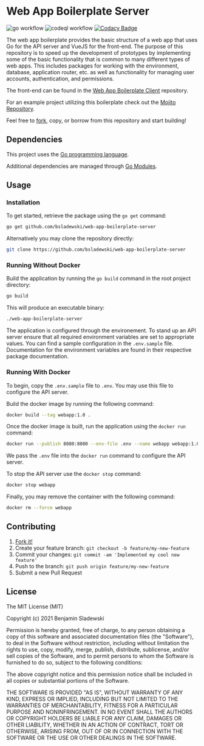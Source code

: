 # Web App Boilerplate Server

![go workflow](https://github.com/bsladewski/web-app-boilerplate-server/workflows/Go/badge.svg)
![codeql workflow](https://github.com/bsladewski/web-app-boilerplate-server/workflows/CodeQL/badge.svg)
[![Codacy Badge](https://app.codacy.com/project/badge/Grade/2663e764a16045b9adb76e90db08cd7e)](https://www.codacy.com/gh/bsladewski/web-app-boilerplate-server/dashboard?utm_source=github.com&amp;utm_medium=referral&amp;utm_content=bsladewski/web-app-boilerplate-server&amp;utm_campaign=Badge_Grade)

The web app boilerplate provides the basic structure of a web app that uses Go for the API server and VueJS for the front-end. The purpose of this repository is to speed up the development of prototypes by implementing some of the basic functionality that is common to many different types of web apps. This includes packages for working with the environment, database, application router, etc. as well as functionality for managing user accounts, authentication, and permissions.

The front-end can be found in the [Web App Boilerplate Client](https://github.com/bsladewski/web-app-boilerplate-client) repository.

For an example project utilizing this boilerplate check out the [Mojito Repository](https://github.com/bsladewski/mojito).

Feel free to [fork](https://github.com/bsladewski/web-app-boilerplate-server/fork), copy, or borrow from this repository and start building!

## Dependencies

This project uses the [Go programming language](https://golang.org/dl/).

Additional dependencies are managed through [Go Modules](https://blog.golang.org/using-go-modules).

## Usage

### Installation

To get started, retrieve the package using the `go get` command:

```sh
go get github.com/bsladewski/web-app-boilerplate-server
```

Alternatively you may clone the repository directly:

```sh
git clone https://github.com/bsladewski/web-app-boilerplate-server
```

### Running Without Docker

Build the application by running the `go build` command in the root project directory:

```sh
go build
```

This will produce an executable binary:

```sh
./web-app-boilerplate-server
```

The application is configured through the environement. To stand up an API server ensure that all required environment variables are set to appropriate values. You can find a sample configuration in the `.env.sample` file. Documentation for the environment variables are found in their respective package documentation.

### Running With Docker

To begin, copy the `.env.sample` file to `.env`. You may use this file to configure the API server.

Build the docker image by running the following command:

```sh
docker build --tag webapp:1.0 .
```

Once the docker image is built, run the application using the `docker run` command:

```sh
docker run --publish 8080:8080 --env-file .env --name webapp webapp:1.0
```

We pass the `.env` file into the `docker run` command to configure the API server.

To stop the API server use the `docker stop` command:

```sh
docker stop webapp
```

Finally, you may remove the container with the following command:

```sh
docker rm --force webapp
```

## Contributing

1.  [Fork it!](https://github.com/bsladewski/web-app-boilerplate-server/fork)
2.  Create your feature branch: `git checkout -b feature/my-new-feature`
3.  Commit your changes: `git commit -am 'Implemented my cool new feature'`
4.  Push to the branch: `git push origin feature/my-new-feature`
5.  Submit a new Pull Request

## License

The MIT License (MIT)

Copyright (c) 2021 Benjamin Sladewski

Permission is hereby granted, free of charge, to any person obtaining a copy of this software and associated documentation files (the "Software"), to deal in the Software without restriction, including without limitation the rights to use, copy, modify, merge, publish, distribute, sublicense, and/or sell copies of the Software, and to permit persons to whom the Software is furnished to do so, subject to the following conditions:

The above copyright notice and this permission notice shall be included in all copies or substantial portions of the Software.

THE SOFTWARE IS PROVIDED "AS IS", WITHOUT WARRANTY OF ANY KIND, EXPRESS OR IMPLIED, INCLUDING BUT NOT LIMITED TO THE WARRANTIES OF MERCHANTABILITY, FITNESS FOR A PARTICULAR PURPOSE AND NONINFRINGEMENT. IN NO EVENT SHALL THE AUTHORS OR COPYRIGHT HOLDERS BE LIABLE FOR ANY CLAIM, DAMAGES OR OTHER LIABILITY, WHETHER IN AN ACTION OF CONTRACT, TORT OR OTHERWISE, ARISING FROM, OUT OF OR IN CONNECTION WITH THE SOFTWARE OR THE USE OR OTHER DEALINGS IN THE SOFTWARE.
